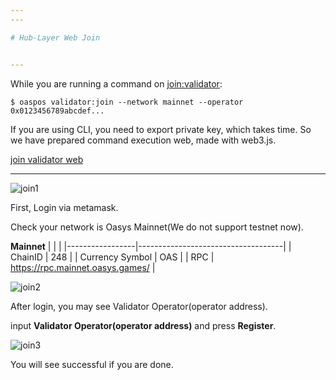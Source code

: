 ```yaml
---
---

# Hub-Layer Web Join


---
```


While you are running a command on [join:validator](/docs/techdocs/validator/hub-layer-client-join/1-1#3-register-as-a-validator):

```
$ oaspos validator:join --network mainnet --operator 0x0123456789abcdef...
```

If you are using CLI, you need to export private key, which takes time. 
So we have prepared command execution web, made with web3.js. 


[join validator web](https://oasys-pos-fe-git-fix-joinvalidator-oasys.vercel.app/)

--- 

![join1](/img/docs/techdocs/joinvalidator/1.png)

First, Login via metamask. 

Check your network is Oasys Mainnet(We do not support testnet now).

**Mainnet**
|                 |                                    |
|-----------------|------------------------------------|
| ChainID         | 248                                |
| Currency Symbol | OAS                                |
| RPC             | https://rpc.mainnet.oasys.games/   |


![join2](/img/docs/techdocs/joinvalidator/2.png)

After login, you may see Validator Operator(operator address). 

input **Validator Operator(operator address)** and press **Register**.


![join3](/img/docs/techdocs/joinvalidator/3.png)

You will see successful if you are done.